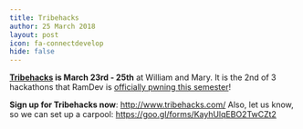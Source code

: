 ```yaml
---
title: Tribehacks
author: 25 March 2018
layout: post
icon: fa-connectdevelop
hide: false
---
```


**[Tribehacks](http://www.tribehacks.com/) is March 23rd - 25th** at William and Mary.
It is the 2nd of 3 hackathons that RamDev is [officially pwning this semester](https://mlh.io/standings/na-2018)!

**Sign up for Tribehacks now**: http://www.tribehacks.com/
Also, let us know, so we can set up a carpool: https://goo.gl/forms/KayhUlqEBO2TwCZt2